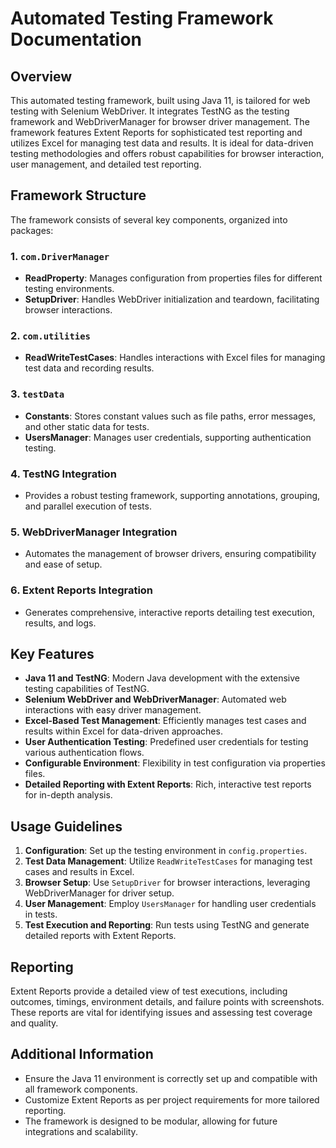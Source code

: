 
# Automated Testing Framework Documentation

## Overview

This automated testing framework, built using Java 11, is tailored for web testing with Selenium WebDriver. It integrates TestNG as the testing framework and WebDriverManager for browser driver management. The framework features Extent Reports for sophisticated test reporting and utilizes Excel for managing test data and results. It is ideal for data-driven testing methodologies and offers robust capabilities for browser interaction, user management, and detailed test reporting.

## Framework Structure

The framework consists of several key components, organized into packages:

### 1. `com.DriverManager`
   - **ReadProperty**: Manages configuration from properties files for different testing environments.
   - **SetupDriver**: Handles WebDriver initialization and teardown, facilitating browser interactions.

### 2. `com.utilities`
   - **ReadWriteTestCases**: Handles interactions with Excel files for managing test data and recording results.

### 3. `testData`
   - **Constants**: Stores constant values such as file paths, error messages, and other static data for tests.
   - **UsersManager**: Manages user credentials, supporting authentication testing.

### 4. TestNG Integration
   - Provides a robust testing framework, supporting annotations, grouping, and parallel execution of tests.

### 5. WebDriverManager Integration
   - Automates the management of browser drivers, ensuring compatibility and ease of setup.

### 6. Extent Reports Integration
   - Generates comprehensive, interactive reports detailing test execution, results, and logs.

## Key Features

- **Java 11 and TestNG**: Modern Java development with the extensive testing capabilities of TestNG.
- **Selenium WebDriver and WebDriverManager**: Automated web interactions with easy driver management.
- **Excel-Based Test Management**: Efficiently manages test cases and results within Excel for data-driven approaches.
- **User Authentication Testing**: Predefined user credentials for testing various authentication flows.
- **Configurable Environment**: Flexibility in test configuration via properties files.
- **Detailed Reporting with Extent Reports**: Rich, interactive test reports for in-depth analysis.

## Usage Guidelines

1. **Configuration**: Set up the testing environment in `config.properties`.
2. **Test Data Management**: Utilize `ReadWriteTestCases` for managing test cases and results in Excel.
3. **Browser Setup**: Use `SetupDriver` for browser interactions, leveraging WebDriverManager for driver setup.
4. **User Management**: Employ `UsersManager` for handling user credentials in tests.
5. **Test Execution and Reporting**: Run tests using TestNG and generate detailed reports with Extent Reports.

## Reporting

Extent Reports provide a detailed view of test executions, including outcomes, timings, environment details, and failure points with screenshots. These reports are vital for identifying issues and assessing test coverage and quality.

## Additional Information

- Ensure the Java 11 environment is correctly set up and compatible with all framework components.
- Customize Extent Reports as per project requirements for more tailored reporting.
- The framework is designed to be modular, allowing for future integrations and scalability.
